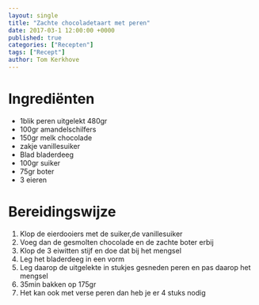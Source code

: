 ```yaml
---
layout: single
title: "Zachte chocoladetaart met peren"
date: 2017-03-1 12:00:00 +0000
published: true
categories: ["Recepten"]
tags: ["Recept"]
author: Tom Kerkhove
---
```


# Ingrediënten

- 1blik peren uitgelekt 480gr
- 100gr amandelschilfers
- 150gr melk chocolade
- zakje vanillesuiker
- Blad bladerdeeg
- 100gr suiker
- 75gr boter
- 3 eieren

# Bereidingswijze

1. Klop de eierdooiers met de suiker,de vanillesuiker
2. Voeg dan de gesmolten chocolade en de zachte boter erbij
3. Klop de 3 eiwitten stijf en doe dat bij het mengsel
4. Leg het bladerdeeg in een vorm
5. Leg daarop de uitgelekte in stukjes gesneden peren en pas daarop het mengsel
6. 35min bakken op 175gr
7. Het kan ook met verse peren dan heb je er 4 stuks nodig
